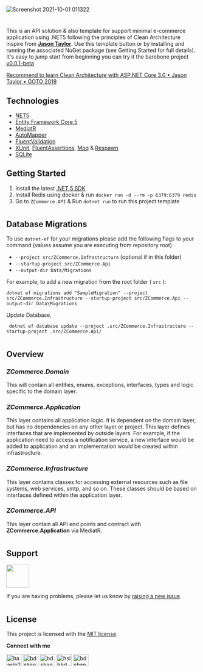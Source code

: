 
![Screenshot 2021-10-01 011322](https://user-images.githubusercontent.com/37630292/135517556-e8757cf9-44fa-428b-a476-a7236df5066a.png)

 #

 This is an API solution & also template for support minimal e-commerce application using .NET5 following the principles of Clean Architecture inspire from [**Jason Taylor**](https://github.com/jasontaylordev/CleanArchitecture). Use this template button or by installing and running the associated NuGet package (see Getting Started for full details). It's easy to jump start from beginning you can try it the barebone project [v0.0.1-beta](https://github.com/sefatanam/ZCommerce/releases/tag/v-0.0.1-beta)

[Recommend to learn Clean Architecture with ASP.NET Core 3.0 • Jason Taylor • GOTO 2019](https://www.youtube.com/watch?v=dK4Yb6-LxAk)


## **Technologies**

* [NET5](https://devblogs.microsoft.com/dotnet/introducing-net-5/)
* [Entity Framework Core 5](https://docs.microsoft.com/en-us/ef/core/)
* [MediatR](https://github.com/jbogard/MediatR)
* [AutoMapper](https://automapper.org/)
* [FluentValidation](https://fluentvalidation.net/)
* [XUnit](https://xunit.net/), [FluentAssertions](https://fluentassertions.com/), [Moq](https://github.com/moq) & [Respawn](https://github.com/jbogard/Respawn)
* [SQLite](https://www.sqlite.org/index.htmls)


## **Getting Started**

1. Install the latest [.NET 5 SDK](https://dotnet.microsoft.com/download/dotnet/5.0)
2. Install Redis using docker & run ``docker run -d --rm -p 6379:6379 redis``
3. Go to ``ZCommerce.API`` & Run `dotnet run` to run this project template
#
## **Database Migrations**

To use `dotnet-ef` for your migrations please add the following flags to your command (values assume you are executing from repository root)

* `--project src/ZCommerce.Infrastructure` (optional if in this folder)
* `--startup-project src/ZCommerce.Api`
* `--output-dir Data/Migrations`

For example, to add a new migration from the root folder ( ``src`` ):

 `dotnet ef migrations add "SampleMigration" --project src/ZCommerce.Infrastructure --startup-project src/ZCommerce.Api --output-dir Data\Migrations`
    
Update Database,

 ` dotnet ef database update --project .src/ZCommerce.Infrastructure --startup-project .src/ZCommerce.Api/`

#

 ## **Overview**

### ***ZCommerce.Domain***

This will contain all entities, enums, exceptions, interfaces, types and logic specific to the domain layer.

### ***ZCommerce.Application***

This layer contains all application logic. It is dependent on the domain layer, but has no dependencies on any other layer or project. This layer defines interfaces that are implemented by outside layers. For example, if the application need to access a notification service, a new interface would be added to application and an implementation would be created within infrastructure.

### ***ZCommerce.Infrastructure***

This layer contains classes for accessing external resources such as file systems, web services, smtp, and so on. These classes should be based on interfaces defined within the application layer.


### ***ZCommerce.API***
This layer contain all API end points and contract with **ZCommerce.Application** via MediatR.

#

## **Support** 
<img src="https://media.giphy.com/media/hvRJCLFzcasrR4ia7z/giphy.gif" width="60px">

If you are having problems, please let us know by [raising a new issue](https://github.com/sefatanam/ZCommerce/issues/new).



#
## **License**

This project is licensed with the [MIT license](LICENSE).


**Connect with me**
<p align="left">
<a href="https://twitter.com/sefatanam" target="blank"><img align="center" src="https://raw.githubusercontent.com/rahuldkjain/github-profile-readme-generator/master/src/images/icons/Social/twitter.svg" alt="haasib25" height="30" width="40" /></a>
<a href="https://www.linkedin.com/in/SefatAnam" target="blank"><img align="center" src="https://raw.githubusercontent.com/rahuldkjain/github-profile-readme-generator/master/src/images/icons/Social/linked-in-alt.svg" alt="bdshanto" height="30" width="40" /></a>
<a href="https://stackoverflow.com/users/13146200/sefat-anam" target="blank"><img align="center" src="https://raw.githubusercontent.com/rahuldkjain/github-profile-readme-generator/master/src/images/icons/Social/stack-overflow.svg" alt="bdshanto" height="30" width="40" /></a>
<a href="https://www.instagram.com/im.sefat/" target="blank"><img align="center" src="https://raw.githubusercontent.com/rahuldkjain/github-profile-readme-generator/master/src/images/icons/Social/instagram.svg" alt="hsibbd" height="30" width="40" /></a>
<a href="https://medium.com/sefatanam" target="blank"><img align="center" src="https://raw.githubusercontent.com/rahuldkjain/github-profile-readme-generator/master/src/images/icons/Social/medium.svg" alt="bdshanto" height="30" width="40" /></a>
  
</p>